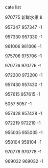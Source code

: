cate list

970775 新鲜水果 8

957347 957347 -1

957330 957330 -1

961006 961006 -1

975706 975706 -1

970776 970776 -1

972200 972200 -1

957430 957430 -1

957615 957615 -1

5057 5057 -1

957428 957428 -1

972219 972219 -1

955035 955035 -1

958104 958104 -1

970778 970778 -1

969032 969032 -1

